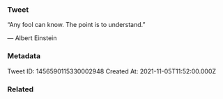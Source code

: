 ### Tweet
“Any fool can know. The point is to understand.” 

— Albert Einstein

### Metadata
Tweet ID: 1456590115330002948
Created At: 2021-11-05T11:52:00.000Z

### Related

